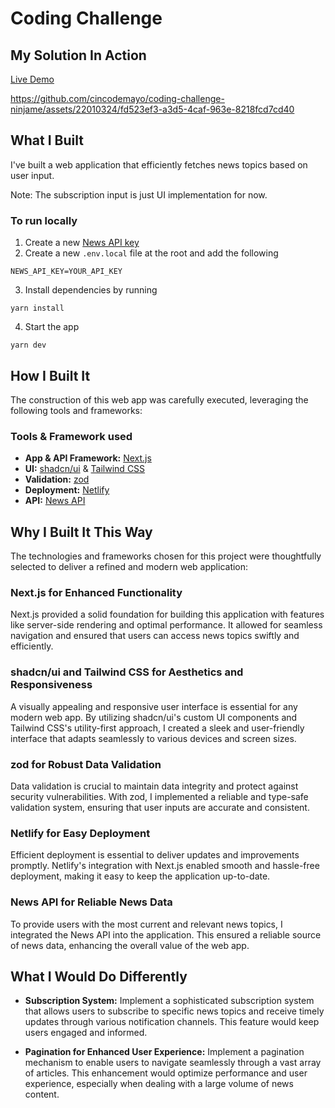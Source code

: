 # Coding Challenge

## My Solution In Action

[Live Demo](https://imaginative-naiad-78f8fe.netlify.app/)

https://github.com/cincodemayo/coding-challenge-ninjame/assets/22010324/fd523ef3-a3d5-4caf-963e-8218fcd7cd40

## What I Built

I've built a web application that efficiently fetches news topics based on user input.

Note: The subscription input is just UI implementation for now.

### To run locally
1. Create a new [News API key](https://newsapi.org/)
2. Create a new `.env.local` file at the root and add the following

```
NEWS_API_KEY=YOUR_API_KEY
```

3. Install dependencies by running

```
yarn install
```

4. Start the app

```
yarn dev
```

## How I Built It

The construction of this web app was carefully executed, leveraging the following tools and frameworks:

### Tools & Framework used

- **App & API Framework:** [Next.js](https://nextjs.org/)
- **UI:** [shadcn/ui](https://ui.shadcn.com) & [Tailwind CSS](https://tailwindcss.com/)
- **Validation:** [zod](https://github.com/colinhacks/zod)
- **Deployment:** [Netlify](https://www.netlify.com/with/nextjs/)
- **API:** [News API](https://newsapi.org/)

## Why I Built It This Way

The technologies and frameworks chosen for this project were thoughtfully selected to deliver a refined and modern web application:

### Next.js for Enhanced Functionality

Next.js provided a solid foundation for building this application with features like server-side rendering and optimal performance. It allowed for seamless navigation and ensured that users can access news topics swiftly and efficiently.

### shadcn/ui and Tailwind CSS for Aesthetics and Responsiveness

A visually appealing and responsive user interface is essential for any modern web app. By utilizing shadcn/ui's custom UI components and Tailwind CSS's utility-first approach, I created a sleek and user-friendly interface that adapts seamlessly to various devices and screen sizes.

### zod for Robust Data Validation

Data validation is crucial to maintain data integrity and protect against security vulnerabilities. With zod, I implemented a reliable and type-safe validation system, ensuring that user inputs are accurate and consistent.

### Netlify for Easy Deployment

Efficient deployment is essential to deliver updates and improvements promptly. Netlify's integration with Next.js enabled smooth and hassle-free deployment, making it easy to keep the application up-to-date.

### News API for Reliable News Data

To provide users with the most current and relevant news topics, I integrated the News API into the application. This ensured a reliable source of news data, enhancing the overall value of the web app.

## What I Would Do Differently

- **Subscription System:** Implement a sophisticated subscription system that allows users to subscribe to specific news topics and receive timely updates through various notification channels. This feature would keep users engaged and informed.

- **Pagination for Enhanced User Experience:** Implement a pagination mechanism to enable users to navigate seamlessly through a vast array of articles. This enhancement would optimize performance and user experience, especially when dealing with a large volume of news content.
